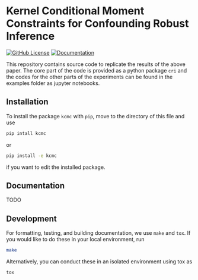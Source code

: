 Kernel Conditional Moment Constraints for Confounding Robust Inference
======================================================================
[![GitHub License](https://img.shields.io/badge/license-MIT-blue.svg)](https://github.com/kstoneriv3/confounding_robust_inferenc/LICENSE)
[![Documentation](http://github.com/kstoneriv3/confounding_robust_inference/actions/workflows/docs.yaml/badge.svg)](https://github.com/kstoneriv3/confounding_robust_inference/actions/workflows/docs.yaml)



This repository contains source code to replicate the results of the above paper.
The core part of the code is provided as a python package `cri` and the codes for the other parts of the experiments can be found in the examples folder as jupyter notebooks.


Installation
------------

To install the package `kcmc` with `pip`, move to the directory of this file and use
```bash
pip intall kcmc
```
or 
```bash
pip install -e kcmc
```
if you want to edit the installed package.



Documentation
-------------

TODO


Development
-----------
For formatting, testing, and building documentation, we use `make` and `tox`.
If you would like to do these in your local environment, run
```bash
make
```
Alternatively, you can conduct these in an isolated environment using tox as 
```bash
tox
```
